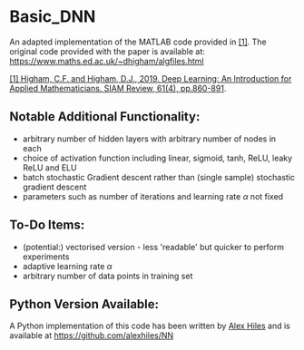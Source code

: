 # Basic_DNN
An adapted implementation of the MATLAB code provided in [[1]](https://epubs.siam.org/doi/10.1137/18M1165748). The original code provided with the paper is available at: https://www.maths.ed.ac.uk/~dhigham/algfiles.html

[[1] Higham, C.F. and Higham, D.J., 2019. Deep Learning: An Introduction for Applied Mathematicians. SIAM Review, 61(4), pp.860-891](https://epubs.siam.org/doi/10.1137/18M1165748).


## Notable Additional Functionality:
* arbitrary number of hidden layers with arbitrary number of nodes in each
* choice of activation function including linear, sigmoid, tanh, ReLU, leaky ReLU and ELU
* batch stochastic Gradient descent rather than (single sample) stochastic gradient descent
* parameters such as number of iterations and learning rate $\alpha$ not fixed

## To-Do Items:
* (potential:) vectorised version - less 'readable' but quicker to perform experiments
* adaptive learning rate $\alpha$
* arbitrary number of data points in training set

## Python Version Available:
A Python implementation of this code has been written by [Alex Hiles](https://github.com/alexhiles) and is available at https://github.com/alexhiles/NN
